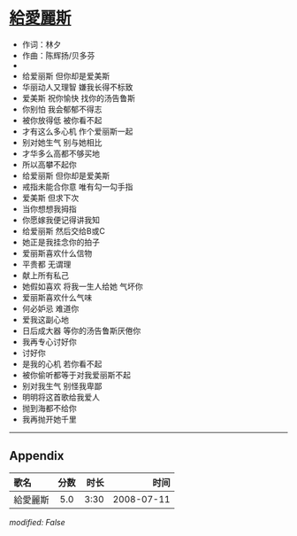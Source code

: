# [給愛麗斯](https://music.163.com/song?id=32714443)

* 作词：林夕
* 作曲：陈辉扬/贝多芬
* 
* 给爱丽斯 但你却是爱美斯
* 华丽动人又理智 嫌我长得不标致
* 爱美斯 祝你愉快 找你的汤告鲁斯
* 你别怕 我会郁郁不得志
* 被你放得低 被你看不起
* 才有这么多心机 作个爱丽斯一起
* 别对她生气 别与她相比
* 才华多么高都不够买地
* 所以高攀不起你
* 给爱丽斯 但你却是爱美斯
* 戒指未能合你意 唯有勾一勾手指
* 爱美斯 但求下次
* 当你想想我拇指
* 你愿嫁我便记得讲我知
* 给爱丽斯 然后交给B或C
* 她正是我挂念你的拍子
* 爱丽斯喜欢什么信物
* 平贵都 无谓理
* 献上所有私己
* 她假如喜欢 将我一生人给她 气坏你
* 爱丽斯喜欢什么气味
* 何必妒忌 难道你
* 爱我这副心地
* 日后成大器 等你的汤告鲁斯厌倦你
* 我再专心讨好你
* 讨好你
* 是我的心机 若你看不起
* 被你偷听都等于对我爱丽斯不起
* 别对我生气 别怪我卑鄙
* 明明将这首歌给我爱人
* 抛到海都不给你
* 我再抛开她千里


---

## Appendix

|歌名|分数|时长|时间|
|:---|:---:|---:|---:|
|給愛麗斯|5.0|3:30|2008-07-11

*modified: False*